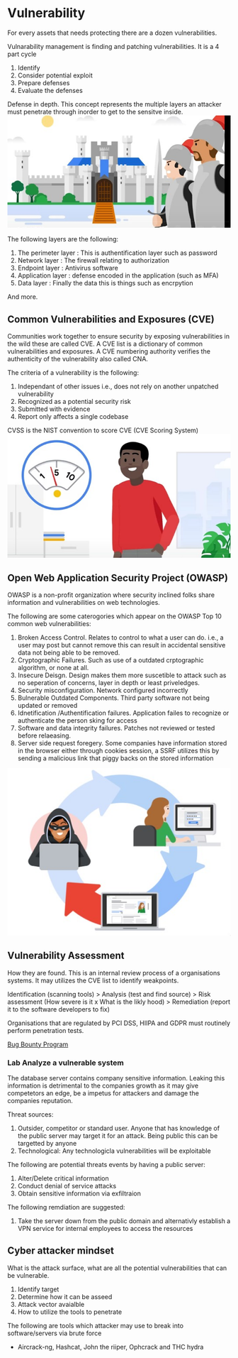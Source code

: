 # Vulnerability 

For every assets that needs protecting there are a dozen vulnerabilities.

Vulnarability management is finding and patching vulnerabilities. It is a 4 part cycle
1. Identify
2. Consider potential exploit
3. Prepare defenses
4. Evaluate the defenses

Defense in depth. This concept represents the multiple layers an attacker must penetrate through inorder to get to the sensitve inside.
![defese](defense.jpg)

The following layers are the following:
1. The perimeter layer : This is authentification layer such as password
2. Network layer : The firewall relating to authorization
3. Endpoint layer : Antivirus software
4. Application layer : defense encoded in the application (such as MFA)
5. Data layer : Finally the data this is things such as encrpytion

And more.

## Common Vulnerabilities and Exposures (CVE)
Communities work together to ensure security by exposing vulnerabilities in the wild these are called CVE. A CVE list is a dictionary of common vulnerabilities and exposures. A CVE numbering authority verifies the authenticity of the vulnerability also called CNA.

The criteria of a vulnerability is the following:
1. Independant of other issues i.e., does not rely on another unpatched vulnerability
2. Recognized as a potential security risk
3. Submitted with evidence
4. Report only affects a single codebase

CVSS is the NIST convention to score CVE (CVE Scoring System)
![cvss](cvss.jpg)

## Open Web Application Security Project (OWASP)
OWASP is a non-profit organization where security inclined folks share information and vulnerabilities on web technologies.

The following are some caterogories which appear on the OWASP Top 10 common web vulnerabilities:

1. Broken Access Control. Relates to control to what a user can do. i.e., a user may post but cannot remove this can result in accidental sensitive data not being able to be removed.
2. Cryptographic Failures. Such as use of a outdated crptographic algorithm, or none at all.
3. Insecure Deisgn. Design makes them more suscetible to attack such as no seperation of concerns, layer in depth or least priveledges.
4. Security misconfiguration. Network configured incorrectly
5. Bulnerable Outdated Components. Third party software not being updated or removed
6. Idnetification /Authentification failures. Application failes to recognize or authenticate the person sking for access
7. Software and data integrity failures.  Patches not reviewed or tested before relaeasing.
8. Server side request foregery. Some companies have information stored in the browser either through cookies session, a SSRF utilizes this by sending a malicious link that piggy backs on the stored information

![ssrf](ssrf.jpg)

## Vulnerability Assessment
How they are found. This is an internal review process of a organisations systems. It may utilizes the CVE list to identify weakpoints.

Identification (scanning tools) > Analysis (test and find source) > Risk assessment (How severe is it x What is the likly hood) > Remediation (report it to the software developers to fix)


Organisations that are regulated by PCI DSS, HIIPA and GDPR must routinely perform penetration tests.

[Bug Bounty Program](https://hackerone.com/bug-bounty-programs)

### Lab Analyze a vulnerable system
The database server contains company sensitive information. Leaking this information is detrimental to the companies growth as it may give competetors an edge, be a impetus for attackers and damage the companies reputation.

Threat sources:
1. Outsider, competitor or standard user. Anyone that has knowledge of the public server may target it for an attack. Being public this can be targetted by anyone
2. Technological: Any technologicla vulnerabilities will be exploitable

The following are potential threats events by having a public server:
1. Alter/Delete critical information
2. Conduct denial of service attacks
3. Obtain sensitive information via exfiltraion

The following remdiation are suggested:
1. Take the server down from the public domain and alternativly establish a VPN service for internal employees to access the resources


## Cyber attacker mindset

What is the attack surface, what are all the potential vulnerabilities that can be vulnerable.

1. Identify target
2. Determine how it can be asseed
3. Attack vector avaialble
4. How to utilize the tools to penetrate

The following are tools which attacker may use to break into software/servers via brute force
- Aircrack-ng, Hashcat, John the riiper, Ophcrack and THC hydra